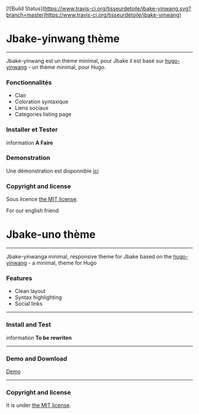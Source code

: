[![Build Status](https://www.travis-ci.org/tisseurdetoile/jbake-yinwang.svg?branch=master(https://www.travis-ci.org/tisseurdetoile/jbake-yinwang)

# Jbake-yinwang thème

---

Jbake-yinwang est un thème minimal, pour Jbake il est basé sur [hugo-yinwang](https://github.com/chinanf-boy/gohugo-theme-yinwang) - un thème minimal, pour Hugo.

### Fonctionnalités

- Clair
- Coloration syntaxique
- Liens sociaux
- Categories listing page

### Installer et Tester

information **A Faire**

### Demonstration

Une démonstration est disponnible [ici](http://jbakeyinwangdemo.ouvaton.org/)

### Copyright and license

Sous licence [the MIT license](/LICENSE).

For our english friend

# Jbake-uno thème

---

Jbake-yinwanga minimal, responsive theme for Jbake based on the
[hugo-yinwang](https://github.com/chinanf-boy/gohugo-theme-yinwang) - a minimal, theme for Hugo

### Features

- Clean layout
- Syntax highlighting
- Social links

---

### Install and Test

information **To be rewriten**

---

### Demo and Download

[Demo](http://jbakeyinwangdemo.ouvaton.org/)

---

### Copyright and license

It is under [the MIT license](/LICENSE).
